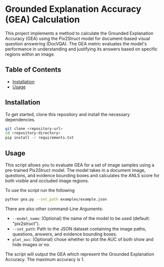 # Grounded Explanation Accuracy (GEA) Calculation

This project implements a method to calculate the Grounded Explanation Accuracy (GEA) using the Pix2Struct model for document-based visual question answering (DocVQA). The GEA metric evaluates the model's performance in understanding and justifying its answers based on specific regions within an image.

## Table of Contents

- [Installation](#installation)
- [Usage](#usage)

## Installation

To get started, clone this repository and install the necessary dependencies.

```bash
git clone <repository-url>
cd <repository-directory>
pip install -r requirements.txt
```
## Usage

This script allows you to evaluate GEA for a set of image samples using a pre-trained Pix2Struct model. The model takes in a document image, questions, and evidence bounding boxes and calculates the ANLS score for both visible and occluded image regions.

To use the script run the following

```bash
python gea.py --set_path examples/example.json
```

There are also other command-Line Arguments:

- ```--model_name```: (Optional) the name of the model to be used (default: "pix2struct").
- ```--set_path```: Path to the JSON dataset containing the image paths, questions, answers, and evidence bounding boxes.
- ```plot_auc```: (Optional) chose whether to plot the AUC of both show and hide images or no.

The script will output the GEA which represent the Grounded Explanation Accuracy. The maximum accuracy is 1. 
